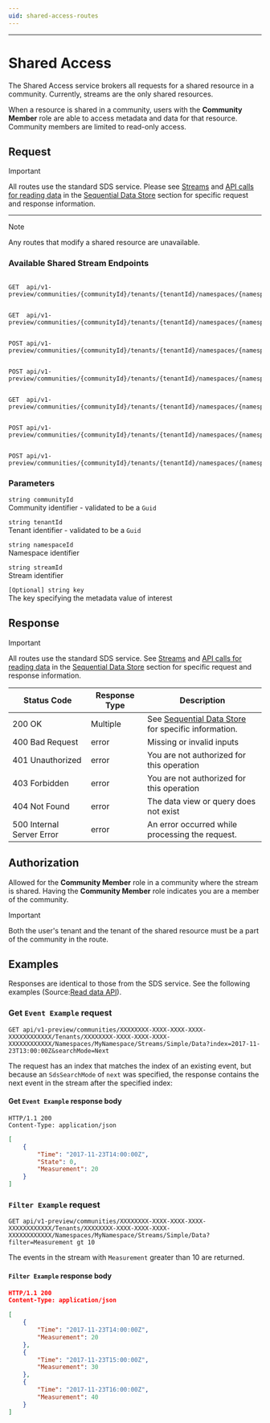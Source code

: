 ```yaml
---
uid: shared-access-routes
---
```


***

# Shared Access

The Shared Access service brokers all requests for a shared resource in a community. Currently, streams are the only shared resources.

When a resource is shared in a community, users with the **Community Member** role are able to access metadata and data for that resource. Community members are limited to read-only access.

## Request

> [!IMPORTANT]
>
> All routes use the standard SDS service. Please see [Streams](xref:sdsStreams) and [API calls for reading data](xref:sdsReadingDataApi) in the [Sequential Data Store](xref:sds) section for specific request and response information.

***

> [!NOTE]
>
> Any routes that modify a shared resource are unavailable.

### Available Shared Stream Endpoints

```text

GET  api/v1-preview/communities/{communityId}/tenants/{tenantId}/namespaces/{namespaceId}/streams/{streamId}

```

```text

GET  api/v1-preview/communities/{communityId}/tenants/{tenantId}/namespaces/{namespaceId}/streams/{streamId}/data/{*more} 

```

```text

POST api/v1-preview/communities/{communityId}/tenants/{tenantId}/namespaces/{namespaceId}/streams/{streamId}/data/Transform/{*more} 

```

```text

POST api/v1-preview/communities/{communityId}/tenants/{tenantId}/namespaces/{namespaceId}/streams/{streamId}/data/Join/{*more} 

```

```text

GET  api/v1-preview/communities/{communityId}/tenants/{tenantId}/namespaces/{namespaceId}/streams/{streamId}/metadata

```

```text

POST api/v1-preview/communities/{communityId}/tenants/{tenantId}/namespaces/{namespaceId}/streams/{streamId}/metadata/{key}

```

```text

POST api/v1-preview/communities/{communityId}/tenants/{tenantId}/namespaces/{namespaceId}/streams/{streamId}/tags

```

### Parameters

`string communityId`  
Community identifier - validated to be a `Guid`

`string tenantId`  
Tenant identifier - validated to be a `Guid`

`string namespaceId`  
Namespace identifier

`string streamId`  
Stream identifier

`[Optional] string key`    
The key specifying the metadata value of interest  

## Response

> [!IMPORTANT]
>
> All routes use the standard SDS service. See [Streams](xref:sdsStreams) and [API calls for reading data](xref:sdsReadingDataApi) in the [Sequential Data Store](xref:sds) section for specific request and response information.

| Status Code               | Response Type | Description                                                     |
|---------------------------|---------------|-----------------------------------------------------------------|
| 200 OK                    | Multiple      | See [Sequential Data Store](xref:sds) for specific information. |
| 400 Bad Request           | error         | Missing or invalid inputs                                       |
| 401 Unauthorized          | error         | You are not authorized for this operation                       |
| 403 Forbidden             | error         | You are not authorized for this operation                       |
| 404 Not Found             | error         | The data view or query does not exist                           |
| 500 Internal Server Error | error         | An error occurred while processing the request.                 |

## Authorization

Allowed for the **Community Member** role in a community where the stream is shared. Having the **Community Member** role indicates you are a member of the community.

> [!IMPORTANT]
>
> Both the user's tenant and the tenant of the shared resource must be a part of the community in the route.

## Examples

Responses are identical to those from the SDS service. See the following examples (Source:[Read data API](xref:sdsReadingDataApi)).

### Get `Event Example` request

```text
GET api/v1-preview/communities/XXXXXXXX-XXXX-XXXX-XXXX-XXXXXXXXXXXX/Tenants/XXXXXXXX-XXXX-XXXX-XXXX-XXXXXXXXXXXX/Namespaces/MyNamespace/Streams/Simple/Data?index=2017-11-23T13:00:00Z&searchMode=Next
```

The request has an index that matches the index of an existing event, but because an `SdsSearchMode` of ``next`` was specified, the response contains the next event in the stream after the specified index:

#### Get `Event Example` response body

```text
HTTP/1.1 200
Content-Type: application/json
```

```json
[
    {
        "Time": "2017-11-23T14:00:00Z",
        "State": 0,
        "Measurement": 20
    }
]
```

### `Filter Example` request

```text
GET api/v1-preview/communities/XXXXXXXX-XXXX-XXXX-XXXX-XXXXXXXXXXXX/Tenants/XXXXXXXX-XXXX-XXXX-XXXX-XXXXXXXXXXXX/Namespaces/MyNamespace/Streams/Simple/Data?filter=Measurement gt 10
 ```

The events in the stream with `Measurement` greater than 10 are returned.

#### `Filter Example` response body

```json
HTTP/1.1 200
Content-Type: application/json

[
    {
        "Time": "2017-11-23T14:00:00Z",
        "Measurement": 20
    },
    {
        "Time": "2017-11-23T15:00:00Z",
        "Measurement": 30
    },
    {
        "Time": "2017-11-23T16:00:00Z",
        "Measurement": 40
    }
]
```
